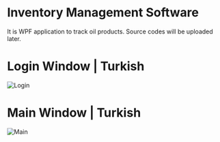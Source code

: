 # Inventory Management Software
It is WPF application to track oil products. Source codes will be uploaded later.

# Login Window | Turkish
![Login](https://images2.imgbox.com/11/34/Cbds5jOP_o.png)

# Main Window | Turkish
![Main](https://images2.imgbox.com/67/ad/VxeQ7THp_o.png)
